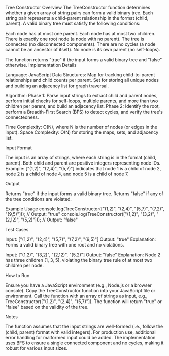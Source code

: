 Tree Constructor
Overview
The TreeConstructor function determines whether a given array of string pairs can form a valid binary tree. Each string pair represents a child-parent relationship in the format (child, parent). A valid binary tree must satisfy the following conditions:

Each node has at most one parent.
Each node has at most two children.
There is exactly one root node (a node with no parent).
The tree is connected (no disconnected components).
There are no cycles (a node cannot be an ancestor of itself).
No node is its own parent (no self-loops).

The function returns "true" if the input forms a valid binary tree and "false" otherwise.
Implementation Details

Language: JavaScript
Data Structures:
Map for tracking child-to-parent relationships and child counts per parent.
Set for storing all unique nodes and building an adjacency list for graph traversal.


Algorithm:
Phase 1: Parse input strings to extract child and parent nodes, perform initial checks for self-loops, multiple parents, and more than two children per parent, and build an adjacency list.
Phase 2: Identify the root, perform a Breadth-First Search (BFS) to detect cycles, and verify the tree's connectedness.


Time Complexity: O(N), where N is the number of nodes (or edges in the input).
Space Complexity: O(N) for storing the maps, sets, and adjacency list.

Input Format

The input is an array of strings, where each string is in the format (child, parent).
Both child and parent are positive integers representing node IDs.
Example: ["(1,2)", "(2,4)", "(5,7)"] indicates that node 1 is a child of node 2, node 2 is a child of node 4, and node 5 is a child of node 7.

Output

Returns "true" if the input forms a valid binary tree.
Returns "false" if any of the tree conditions are violated.

Example Usage
console.log(TreeConstructor(["(1,2)", "(2,4)", "(5,7)", "(7,2)", "(9,5)"])); // Output: "true"
console.log(TreeConstructor(["(1,2)", "(3,2)", "(2,12)", "(5,2)"])); // Output: "false"

Test Cases

Input: ["(1,2)", "(2,4)", "(5,7)", "(7,2)", "(9,5)"]
Output: "true"
Explanation: Forms a valid binary tree with one root and no violations.


Input: ["(1,2)", "(3,2)", "(2,12)", "(5,2)"]
Output: "false"
Explanation: Node 2 has three children (1, 3, 5), violating the binary tree rule of at most two children per node.



How to Run

Ensure you have a JavaScript environment (e.g., Node.js or a browser console).
Copy the TreeConstructor function into your JavaScript file or environment.
Call the function with an array of strings as input, e.g., TreeConstructor(["(1,2)", "(2,4)", "(5,7)"]).
The function will return "true" or "false" based on the validity of the tree.

Notes

The function assumes that the input strings are well-formed (i.e., follow the (child, parent) format with valid integers).
For production use, additional error handling for malformed input could be added.
The implementation uses BFS to ensure a single connected component and no cycles, making it robust for various input sizes.

